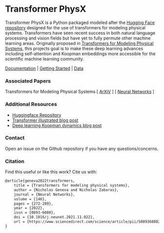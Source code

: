 # Transformer PhysX

Transformer PhysX is a Python packaged modeled after the [Hugging Face repository](https://github.com/huggingface/transformers) designed for the use of transformers for modeling physical systems. Transformers have seen recent success in both natural language processing and vision fields but have yet to fully permute other machine learning areas. Originally proposed in [Transformers for Modeling Physical Systems](https://arxiv.org/abs/2010.03957), this projects goal is to make these deep learning advances including self-attention and Koopman embeddings more accessible for the scientific machine learning community.

[Documentation](https://transformer-physx.readthedocs.io) | [Getting Started](https://transformer-physx.readthedocs.io/en/latest/install.html) | [Data](https://www.doi.org/10.5281/zenodo.5148523)

### Associated Papers

Transformers for Modeling Physical Systems [ [ArXiV](https://arxiv.org/abs/2010.03957) ] [ [Neural Networks](https://www.sciencedirect.com/science/article/abs/pii/S0893608021004500) ]


### Additional Resources

- [Huggingface Repository](https://github.com/huggingface/transformers)
- [Transformer illustrated blog post](https://jalammar.github.io/illustrated-transformer/)
- [Deep learning Koopman dynamics blog post](https://nicholasgeneva.com/deep-learning/koopman/dynamics/2020/05/30/intro-to-koopman.html)


### Contact
Open an issue on the Github repository if you have any questions/concerns.

### Citation
Find this useful or like this work? Cite us with:

```latex
@article{geneva2022transformers,
    title = {Transformers for modeling physical systems},
    author = {Nicholas Geneva and Nicholas Zabaras},
    journal = {Neural Networks},
    volume = {146},
    pages = {272-289},
    year = {2022},
    issn = {0893-6080},
    doi = {10.1016/j.neunet.2021.11.022},
    url = {https://www.sciencedirect.com/science/article/pii/S0893608021004500}
}
```
